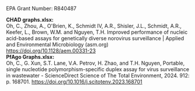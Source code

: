EPA Grant Number: R840487    

        
**CHAD graphs.xlsx:**    
Oh, C., Zhou, A., O'Brien, K., Schmidt IV, A.R., Shisler, J.L., Schmidt, A.R., Keefer, L., Brown, W.M. and Nguyen, T.H. Improved performance of nucleic acid-based assays for genetically diverse norovirus surveillance | Applied and Environmental Microbiology (asm.org) https://doi.org/10.1128/aem.00331-23    
**PfAgo Graphs.xlsx:**    
Oh, C., G. Xun, S.T. Lane, V.A. Petrov, H. Zhao, and T.H. Nguyen, Portable, single nucleotide polymorphism-specific duplex assay for virus surveillance in wastewater - ScienceDirect Science of The Total Environment, 2024. 912: p. 168701. https://doi.org/10.1016/j.scitotenv.2023.168701    
